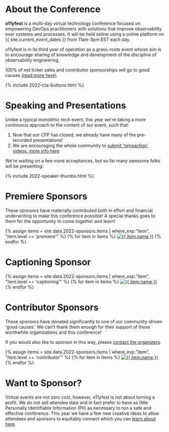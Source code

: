 # About the Conference

**o11yfest** is a multi-day virtual technology conference focused on empowering DevOps practitioners with solutions that improve observability over systems and processes. It will be held online using a online platform on {{ site.current_event_dates }} from 11am-3pm EST each day.

o11yfest is in its third year of operation as a grass-roots event whose aim is to encourage sharing of knowledge and development of the discipline of observability engineering.

100% of net ticket sales and contributor sponsorships will go to good causes [(read more here)](/efforts).

{% include 2022-cta-buttons.html %}

# Speaking and Presentations

Unlike a typical monolithic tech event, this year we're taking a more continuous approach to the content of our event, such that:

1. Now that our CFP has closed, we already have many of the pre-recorded presentations!
2. We are encouraging the whole community to [submit '(p)reaction' videos, more info here](/2022/preaction)

We're waiting on a few more acceptances, but so far many awesome folks will be presenting:

<div style="max-width:900px;margin:0px auto;">

{% include 2022-speaker-thumbs.html %}

</div>

# Premiere Sponsors

These sponsors have materially contributed both in effort and financial underwriting to make this conference possible! A special thanks goes to them for the opportunity to come together and learn!

<div class="flexbox">
  {% assign items = site.data.2022-sponsors.items | where_exp:"item", "item.level == 'premiere'" %}
  {% for item in items %}
    <a href="{{ item.link }}"><img class="sponsor-logo-{{ item.level }}" src="/assets/images/sponsors/{{ item.logo }}" title="{{ item.name }}"></a>
  {% endfor %}
</div>

# Captioning Sponsor

<div class="flexbox">
  {% assign items = site.data.2022-sponsors.items | where_exp:"item", "item.level == 'captioning'" %}
  {% for item in items %}
    <a href="{{ item.link }}"><img class="sponsor-logo-{{ item.level }}" src="/assets/images/sponsors/{{ item.logo }}" title="{{ item.name }}"></a>
  {% endfor %}
</div>

# Contributor Sponsors

These sponsors have donated significantly to one of our community-driven 'good causes'.
We can't thank them enough for their support of these worthwhile organizations and this conference!

If you would also like to sponsor in this way, please [contact the organizers](/contact).

<div class="flexbox">
  {% assign items = site.data.2022-sponsors.items | where_exp:"item", "item.level == 'contributor'" %}
  {% for item in items %}
    <a href="{{ item.link }}"><img class="sponsor-logo-{{ item.level }}" src="/assets/images/sponsors/{{ item.logo }}" title="{{ item.name }}"></a>
  {% endfor %}
</div>

# Want to Sponsor?

Virtual events are not zero cost, however, o11yfest is not about turning a profit. We do not sell attendee data and in fact prefer to have as little Personally Identifiable Information (PII) as necessary to run a safe and effective conference. This year we have a few new creative ideas to allow attendees and sponsors to equitably connect which you can [learn about here](/sponsor).
